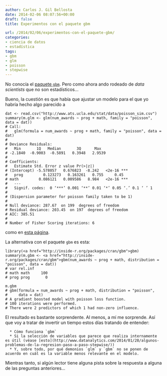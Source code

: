 ```yaml
---
author: Carlos J. Gil Bellosta
date: 2014-02-06 08:07:56+00:00
draft: false
title: Experimentos con el paquete gbm

url: /2014/02/06/experimentos-con-el-paquete-gbm/
categories:
- ciencia de datos
- estadística
tags:
- gbm
- glm
- poisson
- stepwise
---
```


No conocía el [paquete `gbm`](http://cran.r-project.org/web/packages/gbm/index.html). Pero como ahora ando rodeado de _data scientists_ que no son estadísticos...

Bueno, la cuestión es que había que ajustar un modelo para el que yo habría hecho algo parecido a



    dat <- read.csv("http://www.ats.ucla.edu/stat/data/poisson_sim.csv")
    summary(m.glm <- glm(num_awards ~ prog + math, family = "poisson", data = dat))
    # Call:
    #   glm(formula = num_awards ~ prog + math, family = "poisson", data = dat)
    #
    # Deviance Residuals:
    #   Min       1Q   Median       3Q      Max
    # -2.1840  -0.9003  -0.5891   0.3948   2.9539
    #
    # Coefficients:
    #   Estimate Std. Error z value Pr(>|z|)
    # (Intercept) -5.578057   0.676823  -8.242   <2e-16 ***
    #   prog         0.123273   0.163261   0.755     0.45
    # math         0.086121   0.009586   8.984   <2e-16 ***
    #   ---
    #   Signif. codes:  0 ‘***’ 0.001 ‘**’ 0.01 ‘*’ 0.05 ‘.’ 0.1 ‘ ’ 1
    #
    # (Dispersion parameter for poisson family taken to be 1)
    #
    # Null deviance: 287.67  on 199  degrees of freedom
    # Residual deviance: 203.45  on 197  degrees of freedom
    # AIC: 385.51
    #
    # Number of Fisher Scoring iterations: 6



como en [esta página](http://www.ats.ucla.edu/stat/r/dae/poissonreg.htm).

La alternativa con el paquete `gbm` es esta:



    library(<a href="http://inside-r.org/packages/cran/gbm">gbm)
    summary(m.gbm <- <a href="http://inside-r.org/packages/cran/gbm">gbm(num_awards ~ prog + math, distribution = "poisson", data = dat))
    # var rel.inf
    # math math     100
    # prog prog       0

    m.gbm
    # gbm(formula = num_awards ~ prog + math, distribution = "poisson",
    #     data = dat)
    # A gradient boosted model with poisson loss function.
    # 100 iterations were performed.
    # There were 2 predictors of which 1 had non-zero influence.



El resultado es bastante sorprendente. Al menos, a mí me sorprende. Así que voy a tratar de invertir un tiempo estos días tratando de entender:




	  * Cómo funciona `gbm`
	  * Si la selección de variables que parece que realiza internamente es útil (véase [esto](http://www.datanalytics.com/2014/01/28/algunos-problemas-de-la-regresion-paso-a-paso-stepwise/))
	  * Y, sobre todo, por qué demonios `glm` y `gbm` no se ponen de acuerdo en cuál es la variable menos relevante en el modelo.


Mientras tanto, si algún lector tiene alguna pista sobre la respuesta a alguna de las preguntas anteriores...


